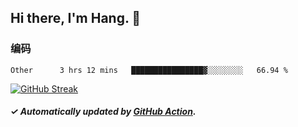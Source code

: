 ## Hi there, I'm Hang. 👋

### 编码

<!--START_SECTION:waka-->

```text
Other      3 hrs 12 mins   ████████████████▓░░░░░░░░   66.94 %
```

<!--END_SECTION:waka-->

[![GitHub Streak](https://github-readme-streak-stats.herokuapp.com?user=huhuhang&hide_border=true&date_format=%5BY.%5Dn.j)](https://git.io/streak-stats)

##### ✓ Automatically updated by [GitHub Action](https://github.com/huhuhang/huhuhang/actions).
